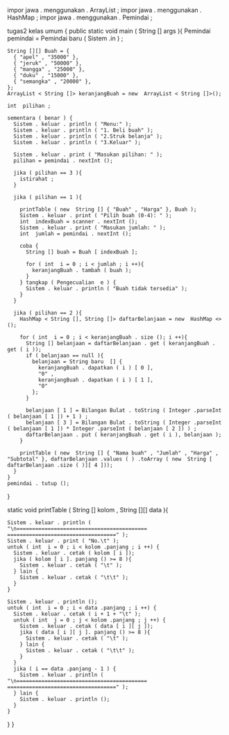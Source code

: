 impor  jawa . menggunakan . ArrayList ;
impor  jawa . menggunakan . HashMap ;
impor  jawa . menggunakan . Pemindai ;

 tugas2 kelas  umum {
  public  static  void  main ( String [] args ){
     Pemindai pemindai = Pemindai baru  ( Sistem .in ) ;

    String [][] Buah = {
      { "apel" , "35000" },
      { "jeruk" , "50000" },
      { "mangga" , "25000" },
      { "duku" , "15000" },
      { "semangka" , "20000" },
    };
    ArrayList < String []> keranjangBuah = new  ArrayList < String []>();

    int  pilihan ;

    sementara ( benar ) {
      Sistem . keluar . println ( "Menu:" );
      Sistem . keluar . println ( "1. Beli buah" );
      Sistem . keluar . println ( "2.Struk belanja" );
      Sistem . keluar . println ( "3.Keluar" );

      Sistem . keluar . print ( "Masukan pilihan: " );
      pilihan = pemindai . nextInt ();

      jika ( pilihan == 3 ){
        istirahat ;
      }

      jika ( pilihan == 1 ){

        printTable ( new  String [] { "Buah" , "Harga" }, Buah );
        Sistem . keluar . print ( "Pilih buah (0-4): " );
        int  indexBuah = scanner . nextInt ();
        Sistem . keluar . print ( "Masukan jumlah: " );
        int  jumlah = pemindai . nextInt ();

        coba {
          String [] buah = Buah [ indexBuah ];

          for ( int  i = 0 ; i < jumlah ; i ++){
            keranjangBuah . tambah ( buah );
          }
        } tangkap ( Pengecualian  e ) {
          Sistem . keluar . println ( "Buah tidak tersedia" );
        }
      }

      jika ( pilihan == 2 ){
        HashMap < String [], String []> daftarBelanjaan = new  HashMap <>();

        for ( int  i = 0 ; i < keranjangBuah . size (); i ++){
          String [] belanjaan = daftarBelanjaan . get ( keranjangBuah . get ( i ));
          if ( belanjaan == null ){
            belanjaan = String baru  [] {
              keranjangBuah . dapatkan ( i ) [ 0 ],
              "0" ,
              keranjangBuah . dapatkan ( i ) [ 1 ],
              "0"
            };
          }

          belanjaan [ 1 ] = Bilangan Bulat . toString ( Integer .parseInt ( belanjaan [ 1 ]) + 1 ) ;
          belanjaan [ 3 ] = Bilangan Bulat . toString ( Integer .parseInt ( belanjaan [ 1 ]) * Integer .parseInt ( belanjaan [ 2 ]) ) ;
          daftarBelanjaan . put ( keranjangBuah . get ( i ), belanjaan );
        }

        printTable ( new  String [] { "Nama buah" , "Jumlah" , "Harga" , "Subtotal" }, daftarBelanjaan .values ​​( ) .toArray ( new  String [ daftarBelanjaan .size ( )][ 4 ]));
      }
    }
    pemindai . tutup ();
  }

  static  void  printTable ( String [] kolom , String [][] data ){

    Sistem . keluar . println ( "\n========================================== ===================================" );
    Sistem . keluar . print ( "No.\t" );
    untuk ( int  i = 0 ; i < kolom .panjang ; i ++) {
      Sistem . keluar . cetak ( kolom [ i ]);
      jika ( kolom [ i ]. panjang () >= 8 ){
        Sistem . keluar . cetak ( "\t" );
      } lain {
        Sistem . keluar . cetak ( "\t\t" );
      }
    }

    Sistem . keluar . println ();
    untuk ( int  i = 0 ; i < data .panjang ; i ++) {
      Sistem . keluar . cetak ( i ​​+ 1 + "\t" );
      untuk ( int  j = 0 ; j < kolom .panjang ; j ++) {
        Sistem . keluar . cetak ( data [ i ][ j ]);
        jika ( data [ i ][ j ]. panjang () >= 8 ){
          Sistem . keluar . cetak ( "\t" );
        } lain {
          Sistem . keluar . cetak ( "\t\t" );
        }
      }
      jika ( i == data .panjang - 1 ) {
        Sistem . keluar . println ( "\n========================================== ===================================" );
      } lain {
        Sistem . keluar . println ();
      }
    }
  }
}
